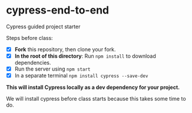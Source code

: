 # cypress-end-to-end
Cypress guided project starter

Steps before class:
- [x] **Fork** this repository, then clone your fork.
- [x] **In the root of this directory**: Run `npm install` to download dependencies.
- [x] Run the server using `npm start` 
- [x] In a separate terminal `npm install cypress --save-dev`

**This will install Cypress locally as a dev dependency for your project.**


We will install cypress before class starts because this takes some time to do. 
